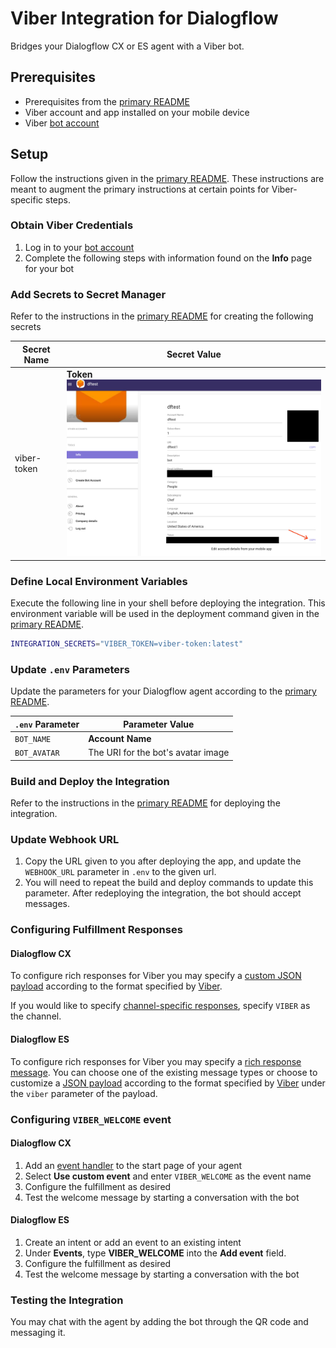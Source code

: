 # Viber Integration for Dialogflow

Bridges your Dialogflow CX or ES agent with a Viber bot. 

## Prerequisites

- Prerequisites from the [primary README](../../README.md)
- Viber account and app installed on your mobile device
- Viber [bot account](https://partners.viber.com/)

## Setup

Follow the instructions given in the [primary README](../../README.md). These instructions are meant to augment the primary instructions at certain points for Viber-specific steps.

### Obtain Viber Credentials

1. Log in to your [bot account](https://partners.viber.com/)
2. Complete the following steps with information found on the **Info** page for your bot

### Add Secrets to Secret Manager

Refer to the instructions in the [primary README](../../README.md) for creating the following secrets

| Secret Name | Secret Value                                                                              |
|-------------|-------------------------------------------------------------------------------------------|
| viber-token | **Token** <br><img src="./images/viber-token.png" width="700px" alt="Viber copy token" /> |

### Define Local Environment Variables

Execute the following line in your shell before deploying the integration. This environment variable will be used in the deployment command given in the [primary README](../../README.md).

```sh
INTEGRATION_SECRETS="VIBER_TOKEN=viber-token:latest"
```

### Update `.env` Parameters

Update the parameters for your Dialogflow agent according to the [primary README](../../README.md).

| `.env` Parameter | Parameter Value                    |
|------------------|------------------------------------|
| `BOT_NAME`       | **Account Name**                   |
| `BOT_AVATAR`     | The URI for the bot's avatar image |

### Build and Deploy the Integration

Refer to the instructions in the [primary README](../../README.md) for deploying the integration.

### Update Webhook URL

1. Copy the URL given to you after deploying the app, and update the `WEBHOOK_URL` parameter in `.env` to the given url.
2. You will need to repeat the build and deploy commands to update this parameter. After redeploying the integration, the bot should accept messages.

### Configuring Fulfillment Responses

#### Dialogflow CX

To configure rich responses for Viber you may specify a [custom JSON payload](https://cloud.google.com/dialogflow/cx/docs/concept/fulfillment#payload) according to the format specified by [Viber](https://developers.viber.com/docs/api/rest-bot-api/#message-types).

If you would like to specify [channel-specific responses](https://cloud.google.com/dialogflow/cx/docs/concept/fulfillment#channel-specific), specify `VIBER` as the channel.

#### Dialogflow ES

To configure rich responses for Viber you may specify a [rich response message](https://cloud.google.com/dialogflow/es/docs/intents-rich-messages). You can choose one of the existing message types or choose to customize a [JSON payload](https://cloud.google.com/dialogflow/es/docs/intents-rich-messages#custom) according to the format specified by [Viber](https://developers.viber.com/docs/api/rest-bot-api/#message-types) under the `viber` parameter of the payload.

### Configuring `VIBER_WELCOME` event

#### Dialogflow CX

1. Add an [event handler](https://cloud.google.com/dialogflow/cx/docs/concept/handler#event) to the start page of your agent
2. Select **Use custom event** and enter `VIBER_WELCOME` as the event name
3. Configure the fulfillment as desired
4. Test the welcome message by starting a conversation with the bot

#### Dialogflow ES

1. Create an intent or add an event to an existing intent
2. Under **Events**, type **VIBER_WELCOME** into the **Add event** field.
3. Configure the fulfillment as desired
4. Test the welcome message by starting a conversation with the bot

### Testing the Integration

You may chat with the agent by adding the bot through the QR code and messaging it.
